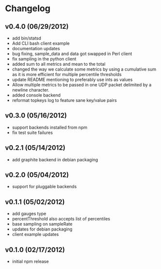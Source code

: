 # Changelog

## v0.4.0 (06/29/2012)
- add bin/statsd
- Add CLI bash client example
- documentation updates
- bug fixing, sample_data and data got swapped in Perl client
- fix sampling in the python client
- added sum to all metrics and mean to the total
- changed the way we calculate some metrics by using a cumulative sum as it is more efficient for multiple percentile thresholds
- update README mentioning to preferably use ints as values
- Allow multiple metrics to be passed in one UDP packet delimited by a newline character.
- added console backend
- reformat topkeys log to feature sane key/value pairs

## v0.3.0 (05/16/2012)
- support backends installed from npm
- fix test suite failures

## v0.2.1 (05/14/2012)
- add graphite backend in debian packaging

## v0.2.0 (05/04/2012)
- support for pluggable backends

## v0.1.1 (05/02/2012)
- add gauges type
- percentThreshold also accepts list of percentiles
- base sampling on sampleRate
- updates for debian packaging
- client example updates

## v0.1.0 (02/17/2012)
- initial npm release
